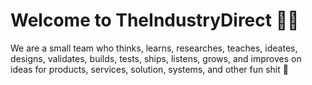 # Welcome to TheIndustryDirect 👋🏽 

We are a small team who thinks, learns, researches, teaches, ideates, designs, validates, builds, tests, ships, listens,  grows, and improves on ideas for products, services, solution, systems, and other fun shit 💩
